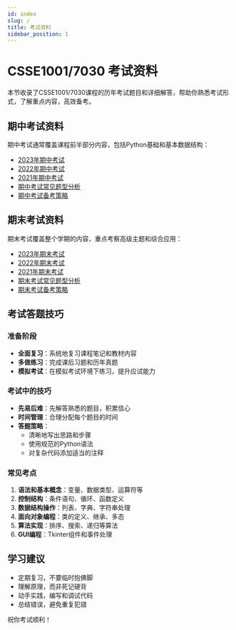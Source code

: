 ```yaml
---
id: index
slug: /
title: 考试资料
sidebar_position: 1
---
```


# CSSE1001/7030 考试资料

本节收录了CSSE1001/7030课程的历年考试题目和详细解答，帮助你熟悉考试形式，了解重点内容，高效备考。

## 期中考试资料

期中考试通常覆盖课程前半部分内容，包括Python基础和基本数据结构：

- [2023年期中考试](/exams/midterm/2023)
- [2022年期中考试](/exams/midterm/2022)
- [2021年期中考试](/exams/midterm/2021)
- [期中考试常见题型分析](/exams/midterm/common-questions)
- [期中考试备考策略](/exams/midterm/preparation)

## 期末考试资料

期末考试覆盖整个学期的内容，重点考察高级主题和综合应用：

- [2023年期末考试](/exams/final/2023)
- [2022年期末考试](/exams/final/2022)
- [2021年期末考试](/exams/final/2021)
- [期末考试常见题型分析](/exams/final/common-questions)
- [期末考试备考策略](/exams/final/preparation)

## 考试答题技巧

### 准备阶段

- **全面复习**：系统地复习课程笔记和教材内容
- **多做练习**：完成课后习题和历年真题
- **模拟考试**：在模拟考试环境下练习，提升应试能力

### 考试中的技巧

- **先易后难**：先解答熟悉的题目，积累信心
- **时间管理**：合理分配每个题目的时间
- **答题策略**：
  - 清晰地写出思路和步骤
  - 使用规范的Python语法
  - 对复杂代码添加适当的注释

### 常见考点

1. **语法和基本概念**：变量、数据类型、运算符等
2. **控制结构**：条件语句、循环、函数定义
3. **数据结构操作**：列表、字典、字符串处理
4. **面向对象编程**：类的定义、继承、多态
5. **算法实现**：排序、搜索、递归等算法
6. **GUI编程**：Tkinter组件和事件处理

## 学习建议

- 定期复习，不要临时抱佛脚
- 理解原理，而非死记硬背
- 动手实践，编写和调试代码
- 总结错误，避免重复犯错

祝你考试顺利！ 